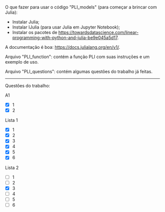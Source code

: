 O que fazer para usar o código "PLI_models" (para começar a brincar com Julia):
- Instalar Julia;
- Instalar IJulia (para usar Julia em Jupyter Notebook);
- Instalar os pacotes de https://towardsdatascience.com/linear-programming-with-python-and-julia-be9e045a5d17.

A documentação é boa: https://docs.julialang.org/en/v1/.

Arquivo "PLI_function": contém a função PLI com suas instruções e um exemplo de uso.

Arquivo "PLI_questions": contém algumas questões do trabalho já feitas.
___
Questões do trabalho:

A1
- [x] 1
- [x] 2

Lista 1
- [x] 1
- [x] 2
- [x] 3
- [x] 4
- [x] 5
- [x] 6

Lista 2
- [ ] 1
- [ ] 2
- [X] 3
- [ ] 4
- [ ] 5
- [ ] 6
